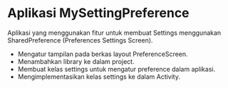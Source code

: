 # Aplikasi MySettingPreference
Aplikasi yang menggunakan fitur untuk membuat Settings menggunakan SharedPreference (Preferences Settings Screen).

- Mengatur tampilan pada berkas layout PreferenceScreen.
- Menambahkan library ke dalam project.
- Membuat kelas settings untuk mengatur preference dalam aplikasi.
- Mengimplementasikan kelas settings ke dalam Activity.
